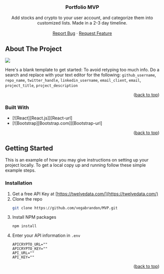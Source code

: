 <!-- PROJECT LOGO -->
<br />
<div align="center">
<h3 align="center">Portfolio MVP</h3>
  <p align="center">
    Add stocks and crypto to your user account, and categorize them into customized lists. Made in a 2-3 day timeline.
    <br />
    <br />
    <a href="https://github.com/vegabrandon/MVP/issues">Report Bug</a>
    ·
    <a href="https://github.com/vegabrandon/MVP/issues">Request Feature</a>
  </p>
</div>



<!-- ABOUT THE PROJECT -->
## About The Project

![](https://github.com/vegabrandon/MVP/blob/main/MVP.gif)

Here's a blank template to get started: To avoid retyping too much info. Do a search and replace with your text editor for the following: `github_username`, `repo_name`, `twitter_handle`, `linkedin_username`, `email_client`, `email`, `project_title`, `project_description`

<p align="right">(<a href="#readme-top">back to top</a>)</p>



### Built With
* [![React][React.js]][React-url]
* [![Bootstrap][Bootstrap.com]][Bootstrap-url]

<p align="right">(<a href="#readme-top">back to top</a>)</p>



<!-- GETTING STARTED -->
## Getting Started

This is an example of how you may give instructions on setting up your project locally.
To get a local copy up and running follow these simple example steps.

### Installation

1. Get a free API Key at [https://twelvedata.com/](https://twelvedata.com/)
2. Clone the repo
   ```sh
   git clone https://github.com/vegabrandon/MVP.git
   ```
3. Install NPM packages
   ```sh
   npm install
   ```
4. Enter your API information in `.env`
   ```
   APICRYPTO_URL=""
   APICRYPTO_KEY=""
   API_URL=""
   API_KEY=""
   ```

<p align="right">(<a href="#readme-top">back to top</a>)</p>
